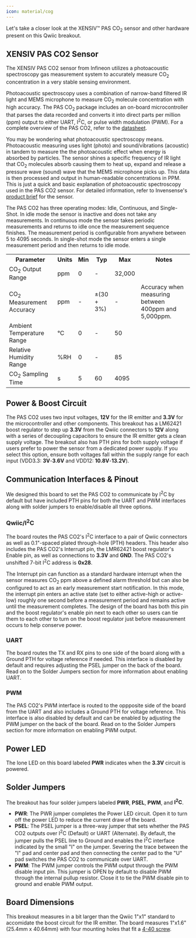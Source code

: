 ```yaml
---
icon: material/cog
---
```


Let's take a closer look at the XENSIV™ PAS CO<sub>2</sub> sensor and other hardware present on this Qwiic breakout.

## XENSIV PAS CO2 Sensor

The XENSIV PAS CO2 sensor from Infineon utilizes a photoacoustic spectroscopy gas measurement system to accurately measure CO<sub>2</sub> concentration in a very stable sensing environment. 


Photoacoustic spectroscopy uses a combination of narrow-band filtered IR light and MEMS microphone to measure CO<sub>2</sub> molecule concentration with high accuracy. The PAS CO<sub>2</sub> package includes an on-board microcontroller that parses the data recorded and converts it into direct parts per million (ppm) output to either UART, I<sup>2</sup>C, or pulse width modulation (PWM). For a complete overview of the PAS CO2, refer to the [datasheet]().

You may be wondering what photoacoustic spectroscopy means. Photoacoustic measuring uses light (photo) and sound/vibrations (acoustic) in tandem to measure the the photoacoustic effect when energy is absorbed by particles. The sensor shines a specific frequency of IR light that CO<sub>2</sub> molecules absorb causing them to heat up, expand and release a pressure wave (sound) wave that the MEMS microphone picks up. This data is then processed and output in human-readable concentrations in PPM. This is just a quick and basic explanation of photoacoustic spectroscopy used in the PAS CO2 sensor. For detailed information, refer to Invensense's [product brief](https://www.infineon.com/cms/en/product/sensor/co2-sensors/#!?fileId=5546d4626b2d8e69016b69ba27c958c1) for the sensor.

The PAS CO2 has three operating modes: Idle, Continuous, and Single-Shot. In idle mode the sensor is inactive and does not take any measurements. In continuous mode the sensor takes periodic measurements and returns to idle once the measurement sequence finishes. The measurement period is configurable from anywhere between 5 to 4095 seconds. In single-shot mode the sensor enters a single measurement period and then returns to idle mode. 

<table>
    <tr>
        <th>Parameter</th>
        <th>Units</th>
        <th>Min</th>
        <th>Typ</th>
        <th>Max</th>
        <th>Notes</th>
    </tr>
    <tr>
        <td>CO<sub>2</sub> Output Range</td>
        <td>ppm</td>
        <td>0</td>
        <td>-</td>
        <td>32,000</td>
        <td></td>
    </tr>
    <tr>
        <td>CO<sub>2</sub> Measurement Accuracy</td>
        <td>ppm</td>
        <td>-</td>
        <td>&plusmn;(30 + 3%)</td>
        <td>-</td>
        <td>Accuracy when measuring between 400ppm and 5,000ppm.</td>
    </tr>
    <tr>
        <td>Ambient Temperature Range</td>
        <td>&deg;C</td>
        <td>0</td>
        <td>-</td>
        <td>50</td>
        <td></td>
    </tr>
    <tr>
        <td>Relative Humidity Range</td>
        <td>%RH</td>
        <td>0</td>
        <td>-</td>
        <td>85</td>
        </td></td>
    </tr>
    <tr>
        <td>CO<sub>2</sub> Sampling Time</td>
        <td>s</td>
        <td>5</td>
        <td>60</td>
        <td>4095</td>
        <td></td>
    </tr>
</table>

## Power & Boost Circuit

The PAS CO2 uses two input voltages, <b>12V</b> for the IR emitter and <b>3.3V</b> for the microcontroller and other components. This breakout has a LM62421 boost regulator to step up <b>3.3V</b> from the Qwiic connectors to <b>12V</b> along with a series of decoupling capacitors to ensure the IR emitter gets a clean supply voltage. The breakout also has PTH pins for both supply voltage if users prefer to power the sensor from a dedicated power supply. If you select this option, ensure both voltages fall within the supply range for each input (VDD3.3: <b>3V</b>-<b>3.6V</b> and VDD12: <b>10.8V</b>-<b>13.2V</b>).

## Communication Interfaces & Pinout

We designed this board to set the PAS CO2 to communicate by I<sup>2</sup>C by default but have included PTH pins for both the UART and PWM interfaces along with solder jumpers to enable/disable all three options.

### Qwiic/I<sup>2</sup>C

The board routes the PAS CO2's I<sup>2</sup>C interface to a pair of Qwiic connectors as well as 0.1"-spaced plated through-hole (PTH) headers. This header also includes the PAS CO2's Interrupt pin, the LMR62421 boost regulator's Enable pin, as well as connections to <b>3.3V</b> and <b>GND</b>. The PAS CO2's unshifted 7-bit I<sup>2</sup>C address is <b>0x28</b>.

The Interrupt pin can function as a standard hardware interrupt when the sensor measures CO<sub>2</sub> ppm above a defined alarm threshold but can also be configured to act as an early measurement start notification. In this mode, the interrupt pin enters an active state (set to either active-high or active-low) roughly one second before a measurement period and remains active until the measurement completes. The design of the board has both this pin and the boost regulator's enable pin next to each other so users can tie them to each other to turn on the boost regulator just before measurement occurs to help conserve power.

### UART

The board routes the TX and RX pins to one side of the board along with a Ground PTH for voltage reference if needed. This interface is disabled by default and requires adjusting the PSEL jumper on the back of the board. Read on to the Solder Jumpers section for more information about enabling UART. 

### PWM

The PAS CO2's PWM interface is routed to the oppposite side of the board from the UART and also includes a Ground PTH for voltage reference. This interface is also disabled by default and can be enabled by adjusting the PWM jumper on the back of the board. Read on to the Solder Jumpers section for more information on enabling PWM output.

## Power LED

The lone LED on this board labeled <b>PWR</b> indicates when the <b>3.3V</b> circuit is powered.

## Solder Jumpers

The breakout has four solder jumpers labeled <b>PWR</b>, <b>PSEL</b>, <b>PWM</b>, and <b>I<sup>2</sup>C</b>.

* <b>PWR</b>: The PWR jumper completes the Power LED circuit. Open it to turn off the power LED to reduce the current draw of the board. 
* <b>PSEL</b>: The PSEL jumper is a three-way jumper that sets whether the PAS CO2 outputs over I<sup>2</sup>C (Default) or UART (Alternate). By default, the jumper pulls the PSEL line to Ground and enables the I<sup>2</sup>C interface indicated by the small "I" on the jumper. Severing the trace between the "I" pad and center pad and then connecting the center pad to the "U" pad switches the PAS CO2 to communicate over UART.
* <b>PWM</b>: The PWM jumper controls the PWM output through the PWM disable input pin. This jumper is OPEN by default to disable PWM through the internal pullup resistor. Close it to tie the PWM disable pin to ground and enable PWM output.

## Board Dimensions

This breakout measures in a bit larger than the Qwiic 1"x1" standard to accomidate the boost circuit for the IR emitter. The board measures 1"x1.6"(25.4mm x 40.64mm) with four mounting holes that fit a [4-40 screw](https://www.sparkfun.com/products/10453).